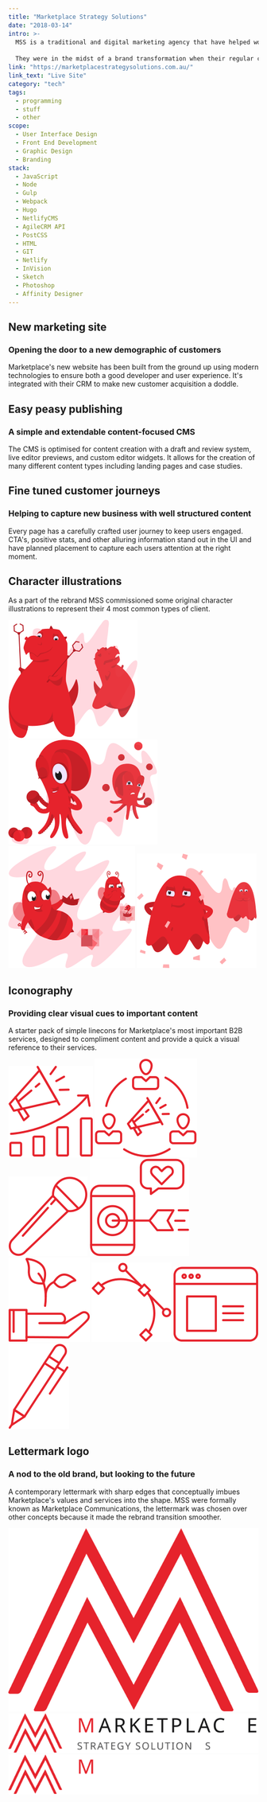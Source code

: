 ```yaml
---
title: "Marketplace Strategy Solutions"
date: "2018-03-14"
intro: >-
  MSS is a traditional and digital marketing agency that have helped world famous brands with their marketing campaigns and strategies for the past 30 years.

  They were in the midst of a brand transformation when their regular creatives let them down. They hired me to create a new direction for their brand and website.
link: "https://marketplacestrategysolutions.com.au/"
link_text: "Live Site"
category: "tech"
tags:
  - programming
  - stuff
  - other
scope:
  - User Interface Design
  - Front End Development
  - Graphic Design
  - Branding
stack:
  - JavaScript
  - Node
  - Gulp
  - Webpack
  - Hugo
  - NetlifyCMS
  - AgileCRM API
  - PostCSS
  - HTML
  - GIT
  - Netlify
  - InVision
  - Sketch
  - Photoshop
  - Affinity Designer
---
```


## New marketing site

### Opening the door to a new demographic of customers

Marketplace's new website has been built from the ground up using modern technologies to ensure both a good developer and user experience. It's integrated with their CRM to make new customer acquisition a doddle.

<c-video url="https://streamable.com/p478y"></c-video>

## Easy peasy publishing

### A simple and extendable content-focused CMS

The CMS is optimised for content creation with a draft and review system, live editor previews, and custom editor widgets. It allows for the creation of many different content types including landing pages and case studies.

<c-video url="https://streamable.com/0ybtc"></c-video>

## Fine tuned customer journeys

### Helping to capture new business with well structured content

Every page has a carefully crafted user journey to keep users engaged. CTA's, positive stats, and other alluring information stand out in the UI and have planned placement to capture each users attention at the right moment.

<c-video url="https://streamable.com/rzeem"></c-video>

## Character illustrations

As a part of the rebrand MSS commissioned some original character illustrations to represent their 4 most common types of client.

<c-grid columns="2" fill="image">
<img src="./terry-the-t-rex.png" alt="Terry the T-Rex">
<img src="./occupied-olivia.png" alt="Occupied Olivia">
<img src="./queen-beeatrix.png" alt="Queen Beeatrix">
<img src="./invisibill.png" alt="Invisibill">
</c-grid>

## Iconography

### Providing clear visual cues to important content

A starter pack of simple linecons for Marketplace's most important B2B services, designed to compliment content and provide a quick a visual reference to their services.

<c-grid columns="4" fill="background" narrow="true">
<img src="./icon_01.svg" alt="Icon 01">
<img src="./icon_02.svg" alt="Icon 02">
<img src="./icon_03.svg" alt="Icon 03">
<img src="./icon_04.svg" alt="Icon 04">
<img src="./icon_05.svg" alt="Icon 05">
<img src="./icon_06.svg" alt="Icon 06">
<img src="./icon_07.svg" alt="Icon 07">
<img src="./icon_08.svg" alt="Icon 08">
</c-grid>

## Lettermark logo

### A nod to the old brand, but looking to the future

A contemporary lettermark with sharp edges that conceptually imbues Marketplace's values and services into the shape. MSS were formally known as Marketplace Communications, the lettermark was chosen over other concepts because it made the rebrand transition smoother.

<c-grid columns="1-2" fill="background">
<img src="./logo.svg" alt="Marketplace Strategy Solutions lettermark">
<img src="./logo_alt_01.svg" alt="Marketplace Strategy Solutions full logo">
<img src="./logo_alt_02.svg" alt="Marketplace Strategy Solutions full logo">
</c-grid>
